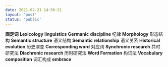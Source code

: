 ```yaml
---
date: 2021-02-21 14:56:21
layout: 'post'
status: 'public'
---
```


**固定词**
**Lexicology**
**linguistics**
**Germanic**
**discipline**        纪律
**Morphology**        形态结构
**Semantic structure**        语义结构
**Semantic relationship**        语义关系
**Historical evolution**        历史演变
**Corresponding word**        对应词
**Synchronic research**        共时研究法
**Diachronic research**        历时研究法
**Word Formation**        构词法
**Vocabulary composition**        词汇构成
**embrace**

